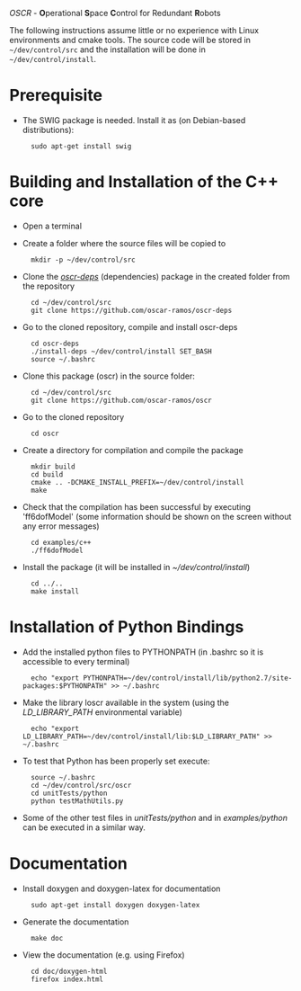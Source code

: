 *OSCR* - **O**perational **S**pace **C**ontrol for Redundant **R**obots

The following instructions assume little or no experience with Linux
environments and cmake tools. The source code will be stored in
`~/dev/control/src` and the installation will be done in
`~/dev/control/install`.

Prerequisite
============

+ The SWIG package is needed. Install it as (on Debian-based distributions):

        sudo apt-get install swig


Building and Installation of the C++ core
=========================================

+ Open a terminal

+ Create a folder where the source files will be copied to

        mkdir -p ~/dev/control/src

+ Clone the [*oscr-deps*](https://github.com/oscar-ramos/oscr-deps)
  (dependencies) package in the created folder from the repository

        cd ~/dev/control/src
        git clone https://github.com/oscar-ramos/oscr-deps

+ Go to the cloned repository, compile and install oscr-deps

        cd oscr-deps
        ./install-deps ~/dev/control/install SET_BASH
        source ~/.bashrc

+ Clone this package (oscr) in the source folder:

        cd ~/dev/control/src
        git clone https://github.com/oscar-ramos/oscr

+ Go to the cloned repository

        cd oscr

+ Create a directory for compilation and compile the package

        mkdir build
        cd build
        cmake .. -DCMAKE_INSTALL_PREFIX=~/dev/control/install
        make

+ Check that the compilation has been successful by executing 'ff6dofModel'
  (some information should be shown on the screen without any error messages)

        cd examples/c++
        ./ff6dofModel

+ Install the package (it will be installed in *~/dev/control/install*)

        cd ../..
        make install


Installation of Python Bindings
===============================

+ Add the installed python files to PYTHONPATH (in .bashrc so it is accessible
  to every terminal)

        echo "export PYTHONPATH=~/dev/control/install/lib/python2.7/site-packages:$PYTHONPATH" >> ~/.bashrc

+ Make the library loscr available in the system (using the *LD_LIBRARY_PATH*
  environmental variable)

        echo "export LD_LIBRARY_PATH=~/dev/control/install/lib:$LD_LIBRARY_PATH" >> ~/.bashrc

+ To test that Python has been properly set execute:

        source ~/.bashrc
        cd ~/dev/control/src/oscr
        cd unitTests/python
        python testMathUtils.py

+ Some of the other test files in *unitTests/python* and in *examples/python*
  can be executed in a similar way.


Documentation
=============

+ Install doxygen and doxygen-latex for documentation

        sudo apt-get install doxygen doxygen-latex

+ Generate the documentation

        make doc

+ View the documentation (e.g. using Firefox)

        cd doc/doxygen-html
        firefox index.html
